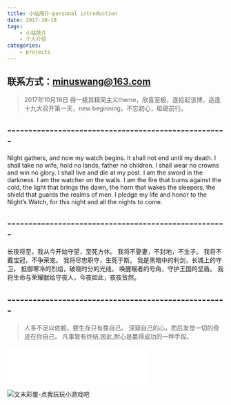 ```yaml
---
title: 小站简介-personal introduction
date: 2017-10-18
tags:
	- 小站简介
	- 个人介绍
categories:
	- projects
---
```

## 联系方式：[minuswang@163.com](mailto:minuswang@163.com)

>2017年10月18日 得一极其精简主义theme，欣喜至极，遂拾起该博，适逢十九大召开第一天，new beginning，不忘初心，砥砺前行。

## ----------------------------------------------------
Night gathers, and now my watch begins.
It shall not end until my death.
I shall take no wife, hold no lands, father no children.
I shall wear no crowns and win no glory.
I shall live and die at my post.
I am the sword in the darkness.
I am the watcher on the walls.
I am the fire that burns against the cold,
the light that brings the dawn,
the horn that wakes the sleepers,
the shield that guards the realms of men.
I pledge my life and honor to the Night’s Watch,
for this night and all the nights to come.
## ----------------------------------------------------

长夜将至，我从今开始守望，至死方休。
我将不娶妻，不封地，不生子。
我将不戴宝冠，不争荣宠。
我将尽忠职守，生死于斯。
我是黑暗中的利剑，长城上的守卫，
抵御寒冷的烈焰，破晓时分的光线，
唤醒眠者的号角，守护王国的坚盾。
我将生命与荣耀献给守夜人，今夜如此，夜夜皆然。
## ----------------------------------------------------
>人多不足以依赖，要生存只有靠自己。
      深窥自己的心，而后发觉一切的奇迹在你自己。
          凡事皆有终结,因此,耐心是赢得成功的一种手段。 

<iframe frameborder="no" border="0" marginwidth="0" marginheight="0" width=330 height=86 src="//music.163.com/outchain/player?type=2&id=482395261&auto=1&height=66"></iframe>


![文末彩蛋-点我玩玩小游戏吧](https://lines.frvr.com/)